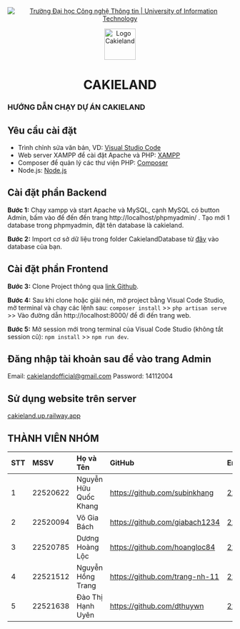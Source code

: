 <p align="center">
  <a href="https://www.uit.edu.vn/" title="Trường Đại học Công nghệ Thông tin" style="border: none;">
    <img src="https://i.imgur.com/WmMnSRt.png" alt="Trường Đại học Công nghệ Thông tin | University of Information Technology">
  </a>
</p>
<p align="center">
  <a href="https://maichedaimat.id.vn/wp-content/uploads/2024/06/webj-1.png?fbclid=IwAR0dMjk_9utdWoRDaS9BctDVWdyugTwRNqBmgSvcTvPWkAriEjk3wWs-Xwk" title="Cakieland" style="border: none;">
    <img src="https://maichedaimat.id.vn/wp-content/uploads/2024/06/webj-1.png?fbclid=IwAR0dMjk_9utdWoRDaS9BctDVWdyugTwRNqBmgSvcTvPWkAriEjk3wWs-Xwk" alt="Logo Cakieland" width="70" height="70">
  </a>
</p>

<h1 align="center"><b>CAKIELAND</b></h1>

### HƯỚNG DẪN CHẠY DỰ ÁN CAKIELAND

## Yêu cầu cài đặt

- Trình chỉnh sửa văn bản, VD: [Visual Studio Code](https://code.visualstudio.com/download)
- Web server XAMPP để cài đặt Apache và PHP: [XAMPP](https://www.apachefriends.org/download.html)
- Composer để quản lý các thư viện PHP: [Composer](https://getcomposer.org/download/)
- Node.js: [Node.js](https://nodejs.org/en/download)

## Cài đặt phần Backend

**Bước 1:** Chạy xampp và start Apache và MySQL, cạnh MySQL có button Admin, bấm vào để đến đến trang http://localhost/phpmyadmin/ . Tạo mới 1 database trong phpmyadmin, đặt tên database là cakieland.

**Bước 2:** Import cơ sở dữ liệu trong folder CakielandDatabase từ [đây](https://github.com/subinkhang/CakielandProject.git) vào database của bạn.

## Cài đặt phần Frontend

**Bước 3:** Clone Project thông qua [link Github](https://github.com/subinkhang/CakielandProject.git).

**Bước 4:** Sau khi clone hoặc giải nén, mở project bằng Visual Code Studio, mở terminal và chạy các lệnh sau: `composer install` >> `php artisan serve` >> Vào đường dẫn http://localhost:8000/ để đi đến trang web.

**Bước 5:** Mở session mới trong terminal của Visual Code Studio (không tắt session cũ): `npm install` >> `npm run dev`.
## Đăng nhập tài khoản sau để vào trang Admin
Email: cakielandofficial@gmail.com
Password: 14112004

## Sử dụng website trên server
[cakieland.up.railway.app](http://cakieland.up.railway.app)

## THÀNH VIÊN NHÓM
| STT | MSSV     | Họ và Tên             | GitHub                            | Email                  |
| :-- | :------- | :-------------------- | :-------------------------------- | :--------------------- |
| 1   | 22520622 | Nguyễn Hữu Quốc Khang | https://github.com/subinkhang     | 22520622@gm.uit.edu.vn |
| 2   | 22520094 | Võ Gia Bách           | https://github.com/giabach1234    | 22520094@gm.uit.edu.vn |
| 3   | 22520785 | Dương Hoàng Lộc       | https://github.com/hoangloc84     | 22520785@gm.uit.edu.vn |
| 4   | 22521512 | Nguyễn Hồng Trang     | https://github.com/trang-nh-11    | 22521512@gm.uit.edu.vn |
| 5   | 22521638 | Đào Thị Hạnh Uyên     | https://github.com/dthuywn        | 22521638@gm.uit.edu.vn |